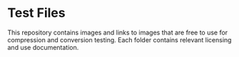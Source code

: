 # Test Files

This repository contains images and links to images that are free to use for compression and conversion testing. Each folder contains relevant licensing and use documentation. 
